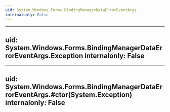 ```yaml
---
uid: System.Windows.Forms.BindingManagerDataErrorEventArgs
internalonly: False
---
```


---
uid: System.Windows.Forms.BindingManagerDataErrorEventArgs.Exception
internalonly: False
---

---
uid: System.Windows.Forms.BindingManagerDataErrorEventArgs.#ctor(System.Exception)
internalonly: False
---
